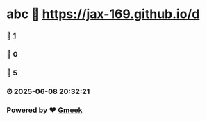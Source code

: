 # abc :link: https://jax-169.github.io/d 
### :page_facing_up: [1](https://jax-169.github.io/d/tag.html) 
### :speech_balloon: 0 
### :hibiscus: 5 
### :alarm_clock: 2025-06-08 20:32:21 
### Powered by :heart: [Gmeek](https://github.com/Meekdai/Gmeek)
